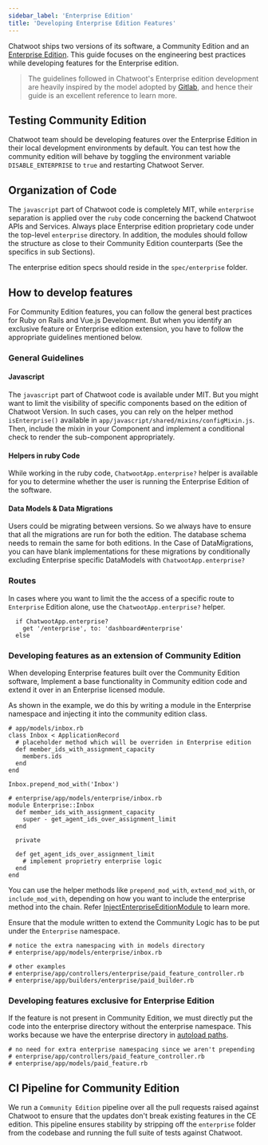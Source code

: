 ```yaml
---
sidebar_label: 'Enterprise Edition'
title: 'Developing Enterprise Edition Features'
---
```


Chatwoot ships two versions of its software, a Community Edition and an [Enterprise Edition](/product/others/enterprise-edition). This guide focuses on the engineering best practices while developing features for the Enterprise edition.

> The guidelines followed in Chatwoot's Enterprise edition development are heavily inspired by the model adopted by [Gitlab](https://docs.gitlab.com/ee/development/ee_features.html), and hence their guide is an excellent reference to learn more.

## Testing Community Edition

Chatwoot team should be developing features over the Enterprise Edition in their local development environments by default.
You can test how the community edition will behave by toggling the environment variable `DISABLE_ENTERPRISE` to `true` and restarting Chatwoot Server.

## Organization of Code

The `javascript` part of Chatwoot code is completely MIT, while `enterprise` separation is applied over the `ruby` code concerning the backend Chatwoot APIs and Services.
Always place Enterprise edition proprietary code under the top-level `enterprise` directory. In addition, the modules should follow the structure as close to their Community Edition counterparts (See the specifics in sub Sections).

The enterprise edition specs should reside in the `spec/enterprise` folder. 

## How to develop features

For Community Edition features, you can follow the general best practices for Ruby on Rails and Vue.js Development.
But when you identify an exclusive feature or Enterprise edition extension, you have to follow the appropriate guidelines mentioned below.

### General Guidelines
#### Javascript
The `javascript` part of Chatwoot code is available under MIT. But you might want to limit the visibility of specific components based on the edition of Chatwoot Version. In such cases, you can rely on the helper method `isEnterprise()` available in `app/javascript/shared/mixins/configMixin.js`. Then, include the mixin in your Component and implement a conditional check to render the sub-component appropriately.

#### Helpers in ruby Code
While working in the ruby code, `ChatwootApp.enterprise?` helper is available for you to determine whether the user is running the Enterprise Edition of the software.

#### Data Models & Data Migrations
Users could be migrating between versions. So we always have to ensure that all the migrations are run for both the edition. The database schema needs to remain the same for both editions. In the Case of DataMigrations, you can have blank implementations for these migrations by conditionally excluding Enterprise specific DataModels with 
`ChatwootApp.enterprise?`

### Routes
In cases where you want to limit the the access of a specific route to `Enterprise` Edition alone, use the `ChatwootApp.enterprise?` helper.

```
  if ChatwootApp.enterprise?
    get '/enterprise', to: 'dashboard#enterprise'
  else
```

### Developing features as an extension of Community Edition

When developing Enterprise features built over the Community Edition software, Implement a base functionality in Community edition code and extend it over in an Enterprise licensed module.

As shown in the example, we do this by writing a module in the Enterprise namespace and injecting it into the community edition class.

```
# app/models/inbox.rb
class Inbox < ApplicationRecord
  # placeholder method which will be overriden in Enterprise edition
  def member_ids_with_assignment_capacity
    members.ids
  end
end

Inbox.prepend_mod_with('Inbox')
```

```
# enterprise/app/models/enterprise/inbox.rb
module Enterprise::Inbox
  def member_ids_with_assignment_capacity
    super - get_agent_ids_over_assignment_limit
  end

  private

  def get_agent_ids_over_assignment_limit
    # implement proprietry enterprise logic
  end
end

```
You can use the helper methods like `prepend_mod_with`, `extend_mod_with`, or `include_mod_with`, depending on how you want to include the enterprise method into the chain. Refer [InjectEnterpriseEditionModule](https://github.com/chatwoot/chatwoot/blob/develop/config/initializers/01_inject_enterprise_edition_module.rb) to learn more.

Ensure that the module written to extend the Community Logic has to be put under the `Enterprise` namespace.
```
# notice the extra namespacing with in models directory
# enterprise/app/models/enterprise/inbox.rb

# other examples
# enterprise/app/controllers/enterprise/paid_feature_controller.rb
# enterprise/app/builders/enterprise/paid_builder.rb

```


### Developing features exclusive for Enterprise Edition

If the feature is not present in Community Edition, we must directly put the code into the enterprise directory without the enterprise namespace. This works because we have the enterprise directory in [autoload paths](https://github.com/chatwoot/chatwoot/blob/41b89014324772d8351b15936d25623f852980cb/config/application.rb#L19).

```
# no need for extra enterprise namespacing since we aren't prepending 
# enterprise/app/controllers/paid_feature_controller.rb
# enterprise/app/models/paid_feature.rb

```


## CI Pipeline for Community Edition
We run a `Community Edition` pipeline over all the pull requests raised against Chatwoot to ensure that the updates don't break existing features in the CE edition. 
This pipeline ensures stability by stripping off the `enterprise` folder from the codebase and running the full suite of tests against Chatwoot.




